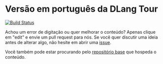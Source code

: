 Versão em português da DLang Tour
=================================

[![Build Status](https://travis-ci.org/dlang-tour/brazilian-portuguese.svg?branch=master)](https://travis-ci.org/dlang-tour/brazilian-portuguese)

Achou um error de digitação ou quer melhorar o conteúdo?
Apenas clique em "edit" e envie um pull request para nós.
Se você quer discutir uma ideia antes de alterar algo,
não hesite em abrir uma [issue](https://github.com/dlang-tour/brazilian-portuguese/issues).

Você também pode estar procurando pelo [repositório base](https://github.com/dlang-tour)
que hospeda o conteúdo.
